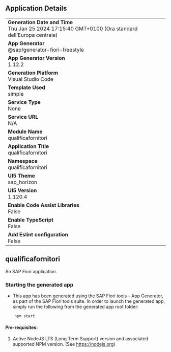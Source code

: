 ## Application Details
|               |
| ------------- |
|**Generation Date and Time**<br>Thu Jan 25 2024 17:15:40 GMT+0100 (Ora standard dell’Europa centrale)|
|**App Generator**<br>@sap/generator-fiori-freestyle|
|**App Generator Version**<br>1.12.2|
|**Generation Platform**<br>Visual Studio Code|
|**Template Used**<br>simple|
|**Service Type**<br>None|
|**Service URL**<br>N/A
|**Module Name**<br>qualificafornitori|
|**Application Title**<br>qualificafornitori|
|**Namespace**<br>qualificafornitori|
|**UI5 Theme**<br>sap_horizon|
|**UI5 Version**<br>1.120.4|
|**Enable Code Assist Libraries**<br>False|
|**Enable TypeScript**<br>False|
|**Add Eslint configuration**<br>False|

## qualificafornitori

An SAP Fiori application.

### Starting the generated app

-   This app has been generated using the SAP Fiori tools - App Generator, as part of the SAP Fiori tools suite.  In order to launch the generated app, simply run the following from the generated app root folder:

```
    npm start
```

#### Pre-requisites:

1. Active NodeJS LTS (Long Term Support) version and associated supported NPM version.  (See https://nodejs.org)


